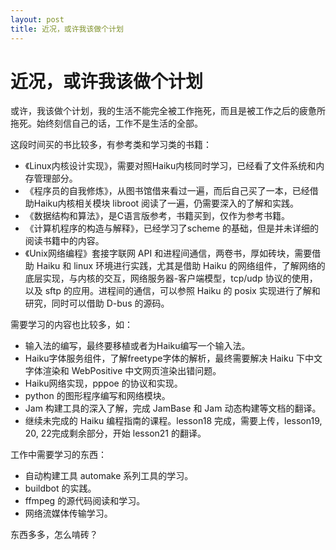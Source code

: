 ```yaml
---
layout: post
title: 近况，或许我该做个计划   
---
```


# 近况，或许我该做个计划

或许，我该做个计划，我的生活不能完全被工作拖死，而且是被工作之后的疲惫所拖死。始终刻信自己的话，工作不是生活的全部。

这段时间买的书比较多，有参考类和学习类的书籍：

* 《Linux内核设计实现》，需要对照Haiku内核同时学习，已经看了文件系统和内存管理部分。
* 《程序员的自我修炼》，从图书馆借来看过一遍，而后自己买了一本，已经借助Haiku内核相关模块 libroot 阅读了一遍，仍需要深入的了解和实践。
* 《数据结构和算法》，是C语言版参考，书籍买到，仅作为参考书籍。
* 《计算机程序的构造与解释》，已经学习了scheme 的基础，但是并未详细的阅读书籍中的内容。
* 《Unix网络编程》套接字联网 API 和进程间通信，两卷书，厚如砖块，需要借助 Haiku 和 linux 环境进行实践，尤其是借助 Haiku 的网络组件，了解网络的底层实现，与内核的交互，网络服务器-客户端模型，tcp/udp 协议的使用，以及 sftp 的应用。进程间的通信，可以参照 Haiku 的 posix 实现进行了解和研究，同时可以借助 D-bus 的源码。

需要学习的内容也比较多，如：

* 输入法的编写，最终要移植或者为Haiku编写一个输入法。
* Haiku字体服务组件，了解freetype字体的解析，最终需要解决 Haiku 下中文字体渲染和 WebPositive 中文网页渲染出错问题。
* Haiku网络实现，pppoe 的协议和实现。
* python 的图形程序编写和网络模块。
* Jam 构建工具的深入了解，完成 JamBase 和 Jam 动态构建等文档的翻译。
* 继续未完成的 Haiku 编程指南的课程。lesson18 完成，需要上传，lesson19, 20, 22完成剩余部分，开始 lesson21 的翻译。

工作中需要学习的东西：

* 自动构建工具 automake 系列工具的学习。
* buildbot 的实践。
* ffmpeg 的源代码阅读和学习。
* 网络流媒体传输学习。

东西多多，怎么啃砖？